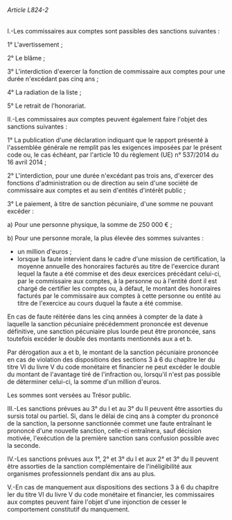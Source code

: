 ###### Article L824-2

I.-Les commissaires aux comptes sont passibles des sanctions suivantes :

1° L'avertissement ;

2° Le blâme ;

3° L'interdiction d'exercer la fonction de commissaire aux comptes pour une durée n'excédant pas cinq ans ;

4° La radiation de la liste ;

5° Le retrait de l'honorariat.

II.-Les commissaires aux comptes peuvent également faire l'objet des sanctions suivantes :

1° La publication d'une déclaration indiquant que le rapport présenté à l'assemblée générale ne remplit pas les exigences imposées par le présent code ou, le cas échéant, par l'article 10 du règlement (UE) n° 537/2014 du 16 avril 2014 ;

2° L'interdiction, pour une durée n'excédant pas trois ans, d'exercer des fonctions d'administration ou de direction au sein d'une société de commissaire aux comptes et au sein d'entités d'intérêt public ;

3° Le paiement, à titre de sanction pécuniaire, d'une somme ne pouvant excéder :

a) Pour une personne physique, la somme de 250 000 € ;

b) Pour une personne morale, la plus élevée des sommes suivantes :

- un million d'euros ;
- lorsque la faute intervient dans le cadre d'une mission de certification, la moyenne annuelle des honoraires facturés au titre de l'exercice durant lequel la faute a été commise et des deux exercices précédant celui-ci, par le commissaire aux comptes, à la personne ou à l'entité dont il est chargé de certifier les comptes ou, à défaut, le montant des honoraires facturés par le commissaire aux comptes à cette personne ou entité au titre de l'exercice au cours duquel la faute a été commise.

En cas de faute réitérée dans les cinq années à compter de la date à laquelle la sanction pécuniaire précédemment prononcée est devenue définitive, une sanction pécuniaire plus lourde peut être prononcée, sans toutefois excéder le double des montants mentionnés aux a et b.

Par dérogation aux a et b, le montant de la sanction pécuniaire prononcée en cas de violation des dispositions des sections 3 à 6 du chapitre Ier du titre VI du livre V du code monétaire et financier ne peut excéder le double du montant de l'avantage tiré de l'infraction ou, lorsqu'il n'est pas possible de déterminer celui-ci, la somme d'un million d'euros.

Les sommes sont versées au Trésor public.

III.-Les sanctions prévues au 3° du I et au 3° du II peuvent être assorties du sursis total ou partiel. Si, dans le délai de cinq ans à compter du prononcé de la sanction, la personne sanctionnée commet une faute entraînant le prononcé d'une nouvelle sanction, celle-ci entraînera, sauf décision motivée, l'exécution de la première sanction sans confusion possible avec la seconde.

IV.-Les sanctions prévues aux 1°, 2° et 3° du I et aux 2° et 3° du II peuvent être assorties de la sanction complémentaire de l'inéligibilité aux organismes professionnels pendant dix ans au plus.

V.-En cas de manquement aux dispositions des sections 3 à 6 du chapitre Ier du titre VI du livre V du code monétaire et financier, les commissaires aux comptes peuvent faire l'objet d'une injonction de cesser le comportement constitutif du manquement.

